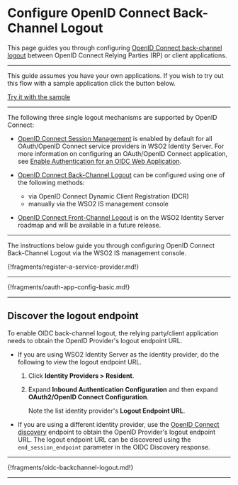 # Configure OpenID Connect Back-Channel Logout

This page guides you through configuring [OpenID Connect back-channel logout](../../../concepts/authentication/back-channel-logout) between OpenID Connect Relying Parties (RP) or client applications. 

----

This guide assumes you have your own applications. If you wish to try out this flow with a sample application click the button below. 

<a class="samplebtn_a" href="../../../samples/oidc-backchannel-logout-sample" target="_blank" rel="nofollow noopener">Try it with the sample</a>

----

The following three single logout mechanisms are supported by OpenID Connect:  

- [OpenID Connect Session Management](insertlink) is enabled by default for all OAuth/OpenID Connect service providers in WSO2 Identity Server. For more information on configuring an OAuth/OpenID Connect application, see [Enable Authentication for an OIDC Web Application](../../authentication/regular-webapp-oidc.md). 

- [OpenID Connect Back-Channel Logout](insertlink) can be configured using one of the following methods:
    - via OpenID Connect Dynamic Client Registration (DCR)
    - manually via the WSO2 IS management console

- [OpenID Connect Front-Channel Logout](insertlink) is on the WSO2 Identity Server roadmap and will be available in a future release. 

----

The instructions below guide you through configuring OpenID Connect Back-Channel Logout via the WSO2 IS management console. 

{!fragments/register-a-service-provider.md!}

----

{!fragments/oauth-app-config-basic.md!}

----

## Discover the logout endpoint

To enable OIDC back-channel logout, the relying party/client application needs to obtain the OpenID Provider's logout endpoint URL.

- If you are using WSO2 Identity Server as the identity provider, do the following to view the logout endpoint URL. 

    1. Click **Identity Providers > Resident**. 

    2. Expand **Inbound Authentication Configuration** and then expand **OAuth2/OpenID Connect Configuration**. 

        Note the list identity provider's **Logout Endpoint URL**. 

- If you are using a different identity provider, use the [OpenID Connect discovery](../openid-connect-discovery) endpoint to obtain the OpenID Provider's logout endpoint URL. The logout endpoint URL can be discovered using the `end_session_endpoint` parameter in the OIDC Discovery response.

----

{!fragments/oidc-backchannel-logout.md!}

----



